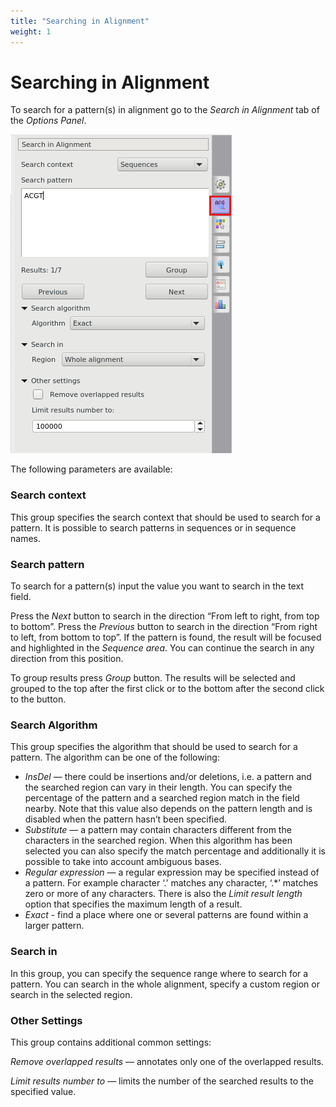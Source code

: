 ```yaml
---
title: "Searching in Alignment"
weight: 1
---
```



# Searching in Alignment

To search for a pattern(s) in alignment go to the _Search in Alignment_ tab of the _Options Panel_.


![](/images/65929651/65929652.png)

The following parameters are available:

### Search context

This group specifies the search context that should be used to search for a pattern. It is possible to search patterns in sequences or in sequence names.

### Search pattern

To search for a pattern(s) input the value you want to search in the text field.

Press the _Next_ button to search in the direction “From left to right, from top to bottom”. Press the _Previous_ button to search in the direction “From right to left, from bottom to top”. If the pattern is found, the result will be focused and highlighted in the _Sequence area_. You can continue the search in any direction from this position.

To group results press _Group_ button. The results will be selected and grouped to the top after the first click or to the bottom after the second click to the button.

### Search Algorithm

This group specifies the algorithm that should be used to search for a pattern. The algorithm can be one of the following:

*   _InsDel_ — there could be insertions and/or deletions, i.e. a pattern and the searched region can vary in their length. You can specify the percentage of the pattern and a searched region match in the field nearby. Note that this value also depends on the pattern length and is disabled when the pattern hasn’t been specified.
*   _Substitute_ — a pattern may contain characters different from the characters in the searched region. When this algorithm has been selected you can also specify the match percentage and additionally it is possible to take into account ambiguous bases.
*   _Regular expression_ — a regular expression may be specified instead of a pattern. For example character ‘.’ matches any character, ‘.\*’ matches zero or more of any characters. There is also the _Limit result length_ option that specifies the maximum length of a result.
*   _Exact_ \- find a place where one or several patterns are found within a larger pattern.

### Search in

In this group, you can specify the sequence range where to search for a pattern. You can search in the whole alignment, specify a custom region or search in the selected region.

### Other Settings

This group contains additional common settings:

_Remove overlapped results_ — annotates only one of the overlapped results.

_Limit results number to_ — limits the number of the searched results to the specified value.
